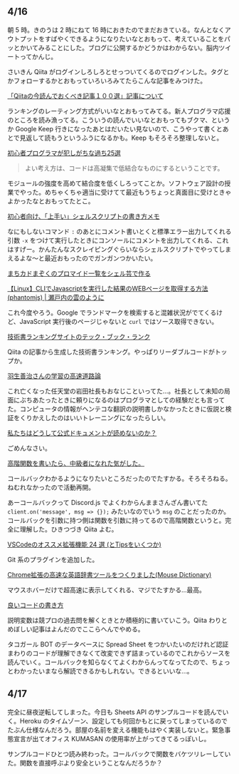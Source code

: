 ## 4/16
朝 5 時。きのうは 2 時にねて 16 時におきたのでまだおきている。なんとなくアウトプットをすばやくできるようになりたいなとおもって、考えていることをパッとかいてみることにした。ブログに公開するかどうかはわからない。脳内ツイートってかんじ。

さいきん Qiita がログインしろしろとせっついてくるのでログインした。タグとかフォローするかとおもっていろいろみてたらこんな記事をみつけた。

[「Qiitaの今読んでおくべき記事１００選」記事について](https://qiita.com/j5c8k6m8/items/09e0baf63e171269b587)

ランキングのレーティング方式がいいなとおもってみてる。新人プログラマ応援のところを読み漁ってる。こういうの読んでいいなとおもってもブクマ、というか Google Keep 行きになったあとはだいたい見ないので、こうやって書くとあとで見返して読もうというふうになるかも。Keep もそろそろ整理しないと。

[初心者プログラマが犯しがちな過ち25選](https://qiita.com/rana_kualu/items/379eefb3a40c6b44cb92)

> よい考え方は、コードは高凝集で低結合なものにするということです。

モジュールの強度を高めて結合度を低くしろってことか。ソフトウェア設計の授業でやった。めちゃくちゃ適当に受けてて最近もうちょっと真面目に受けときゃよかったなとおもってたとこ。

[初心者向け、「上手い」シェルスクリプトの書き方メモ](https://qiita.com/m-yamashita/items/889c116b92dc0bf4ea7d)

なにもしないコマンド `:` のあとにコメント書いとくと標準エラー出力してくれる引数 `-x` をつけて実行したときにコンソールにコメントを出力してくれる、これはすげー。かんたんなスクレイピングぐらいならシェルスクリプトでやってしまえるよな〜と最近おもったのでガンガンつかいたい。

[まちカドまぞくのプロマイド一覧をシェル芸で作る](https://qiita.com/eggplants/items/7b2e761093bd8f330dd7)

[【Linux】CLIでJavascriptを実行した結果のWEBページを取得する方法(phantomjs) | 瀬戸内の雲のように](https://www.setouchino.cloud/blogs/74)

これ今度やろう。Google でランドマークを検索すると混雑状況がでてくるけど、JavaScript 実行後のページじゃないと `curl` ではソース取得できない。

[技術書ランキングサイトのテック・ブック・ランク](https://www.techbookrank.com/)

Qiita の記事から生成した技術書ランキング。やっぱりリーダブルコードがトップか。

[羽生善治さんの学習の高速道路論](https://pixy10.org/archives/585508.html)

これ亡くなった任天堂の岩田社長もおなじこといってた…。社長として未知の局面にぶちあたったときに頼りになるのはプログラマとしての経験だとも言ってた。コンピュータの情報がヘンテコな翻訳の説明書しかなかったときに仮説と検証をくりかえしたのはいいトレーニングになったらしい。

[私たちはどうして公式ドキュメントが読めないのか？](https://qiita.com/hiraike32/items/f0a211cceb0ecc516b6c)

ごめんなさい。

[高階関数を書いたら、中級者になれた気がした。](https://qiita.com/Yametaro/items/fe863978994861f36611)

コールバックわかるようになりたいところだったのでたすかる。そろそろねる。ねむれなかったので活動再開。

あーコールバックって Discord.js でよくわからんままさんざん書いてた `client.on('message', msg => {});` みたいなのでいう `msg` のことだったのか。コールバックを引数に持つ側は関数を引数に持ってるので高階関数というと。完全に理解した。ひきつづき Qiita よむ。

[VSCodeのオススメ拡張機能 24 選   (とTipsをいくつか)](https://qiita.com/sensuikan1973/items/74cf5383c02dbcd82234)

Git 系のプラグインを追加した。

[Chrome拡張の高速な英語辞書ツールをつくりました(Mouse Dictionary)](https://qiita.com/wtetsu/items/c43232c6c44918e977c9)

マウスホバーだけで超高速に表示してくれる、マジでたすかる…最高。

[良いコードの書き方](https://qiita.com/alt_yamamoto/items/25eda376e6b947208996)

説明変数は競プロの過去問を解くときとか積極的に書いていこう。Qiita わりとめぼしい記事はよんだのでここらへんでやめる。

タコガール BOT のデータベースに Spread Sheet をつかいたいのだけれど認証まわりのコードが理解できなくて改変できず詰まっているのでこれからソースを読んでいく。コールバックを知らなくてよくわからんってなってたので、ちょっとわかったいまなら解読できるかもしれない。できるといいな…。

## 4/17
完全に昼夜逆転してしまった。今日も Sheets API のサンプルコードを読んでいく。Heroku のタイムゾーン、設定しても何回かもとに戻ってしまっているのでたぶん仕様なんだろう。部屋の名前を変える機能もはやく実装しないと。緊急事態宣言が出てオフィス KUMASAN の使用率が上がってきてるっぽいし。

サンプルコードひとつ読み終わった。コールバックで関数をバケツリレーしていた。関数を直接呼ぶより安全ということなんだろうか？